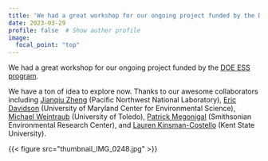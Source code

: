 ```yaml
---
title: 'We had a great workshop for our ongoing project funded by the DOE ESS program'
date: 2023-03-29
profile: false  # Show author profile
image:
  focal_point: "top"
---
```


 We had a great workshop for our ongoing project funded by the [DOE ESS program](https://www.debjanisihi.com/currentprojects/doe/).

 We have a ton of idea to explore now. Thanks to our awesome collaborators including [Jianqiu Zheng](https://www.pnnl.gov/people/jianqiu-zheng) (Pacific Northwest National Laboratory), [Eric Davidson](https://www.umces.edu/eric-davidson) (University of Maryland Center for Environmental Science), [Michael Weintraub](https://www.utoledo.edu/nsm/envsciences/faculty/weintraub.html) (University of Toledo), [Patrick Megonigal](https://serc.si.edu/staff/patrick-megonigal/megonigalp6122002) (Smithsonian Environmental Research Center), and [Lauren Kinsman-Costello](https://www.kent.edu/biology/profile/lauren-kinsman-costello) (Kent State University). 


 {{< figure src="thumbnail_IMG_0248.jpg" >}}  